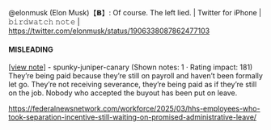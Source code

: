 @elonmusk (Elon Musk)【𝗕】: Of course. The left lied. | Twitter for iPhone | 𝚋𝚒𝚛𝚍𝚠𝚊𝚝𝚌𝚑 𝚗𝚘𝚝𝚎 | https://twitter.com/elonmusk/status/1906338087862477103

#### MISLEADING

[[view note]](https://x.com/i/birdwatch/n/1906376077599261118) - spunky-juniper-canary (Shown notes: 1 · Rating impact: 181)\
They’re being paid because they’re still on payroll and haven’t been formally let go. They’re not receiving severance, they’re being paid as if they’re still on the job. Nobody who accepted the buyout has been put on leave.

https://federalnewsnetwork.com/workforce/2025/03/hhs-employees-who-took-separation-incentive-still-waiting-on-promised-administrative-leave/
